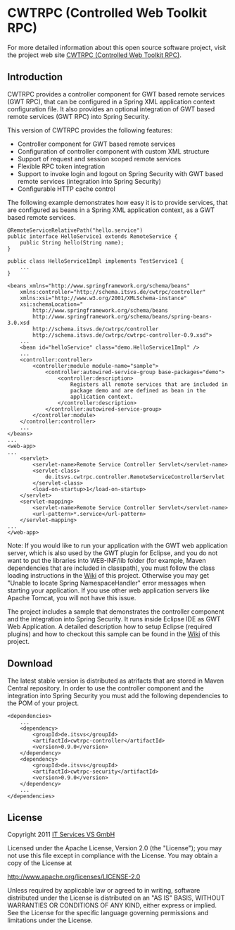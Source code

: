 # CWTRPC (Controlled Web Toolkit RPC) #

For more detailed information about this open source software project, visit the project web site [CWTRPC (Controlled Web Toolkit RPC)](http://projects.itsvs.de/cwtrpc/).

## Introduction ##
CWTRPC provides a controller component for GWT based remote services (GWT 
RPC), that can be configured in a Spring XML application context configuration 
file. It also provides an optional integration of GWT based remote services 
(GWT RPC) into Spring Security.

This version of CWTRPC provides the following features:

*	Controller component for GWT based remote services
*	Configuration of controller component with custom XML structure
*	Support of request and session scoped remote services
*	Flexible RPC token integration
*	Support to invoke login and logout on Spring Security with GWT based 
	remote services (integration into Spring Security)
*	Configurable HTTP cache control

The following example demonstrates how easy it is to provide services, that 
are configured as beans in a Spring XML application context, as a GWT based 
remote services. 

	@RemoteServiceRelativePath("hello.service")
	public interface HelloService1 extends RemoteService {
		public String hello(String name);
	}

	public class HelloService1Impl implements TestService1 {
		...
	}

	<beans xmlns="http://www.springframework.org/schema/beans"
		xmlns:controller="http://schema.itsvs.de/cwtrpc/controller"
		xmlns:xsi="http://www.w3.org/2001/XMLSchema-instance"
		xsi:schemaLocation="
			http://www.springframework.org/schema/beans 
			http://www.springframework.org/schema/beans/spring-beans-3.0.xsd 
			http://schema.itsvs.de/cwtrpc/controller 
			http://schema.itsvs.de/cwtrpc/cwtrpc-controller-0.9.xsd">
		...
		<bean id="helloService" class="demo.HelloService1Impl" />
		...
		<controller:controller>
			<controller:module module-name="sample">
				<controller:autowired-service-group base-packages="demo">
					<controller:description>
						Registers all remote services that are included in
						package demo and are defined as bean in the 
						application context. 
					</controller:description>
				</controller:autowired-service-group>
			</controller:module>
		</controller:controller>
		...
	</beans>
	...
	<web-app>
	...
		<servlet>
			<servlet-name>Remote Service Controller Servlet</servlet-name>
			<servlet-class>
				de.itsvs.cwtrpc.controller.RemoteServiceControllerServlet
			</servlet-class>
			<load-on-startup>1</load-on-startup>
		</servlet>
		<servlet-mapping>
			<servlet-name>Remote Service Controller Servlet</servlet-name>
			<url-pattern>*.service</url-pattern>
		</servlet-mapping>
	...
	</web-app>

Note: If you would like to run your application with the GWT web application 
server, which is also used by the GWT plugin for Eclipse, and you do not want 
to put the libraries into WEB-INF/lib folder (for example, Maven dependencies 
that are included in classpath), you must follow the class loading 
instructions in the 
[Wiki](https://github.com/itsvs/cwtrpc/wiki/Resolve:-Unable-to-locate-Spring-NamespaceHandler)
of this project. Otherwise you may get "Unable to locate Spring 
NamespaceHandler" error messages when starting your application. If you use
other web application servers like Apache Tomcat, you will not have this 
issue.

The project includes a sample that demonstrates the controller component and
the integration into Spring Security. It runs inside Eclipse IDE as GWT Web 
Application. A detailed description how to setup Eclipse (required plugins)
and how to checkout this sample can be found in the 
[Wiki](https://github.com/itsvs/cwtrpc/wiki/Setup-of-Eclipse-to-checkout-and-run-Samples)
of this project.

## Download ##
The latest stable version is distributed as atrifacts that are stored in 
Maven Central repository. In order to use the controller component and the 
integration into Spring Security you must add the following dependencies 
to the POM of your project.

    <dependencies>
    	...
        <dependency>
            <groupId>de.itsvs</groupId>
            <artifactId>cwtrpc-controller</artifactId>
            <version>0.9.0</version>
        </dependency>
        <dependency>
            <groupId>de.itsvs</groupId>
            <artifactId>cwtrpc-security</artifactId>
            <version>0.9.0</version>
        </dependency>
        ...
    </dependencies>

## License ##
Copyright 2011 [IT Services VS GmbH][]

Licensed under the Apache License, Version 2.0 (the "License");
you may not use this file except in compliance with the License.
You may obtain a copy of the License at

<http://www.apache.org/licenses/LICENSE-2.0>

Unless required by applicable law or agreed to in writing, software
distributed under the License is distributed on an "AS IS" BASIS,
WITHOUT WARRANTIES OR CONDITIONS OF ANY KIND, either express or implied.
See the License for the specific language governing permissions and
limitations under the License.

[IT Services VS GmbH]: http://www.itsvs.de/
